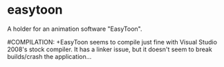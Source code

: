 # easytoon
A holder for an animation software "EasyToon".


#COMPILATION:
+EasyToon seems to compile just fine with Visual Studio 2008's stock compiler. It has a linker issue,
but it doesn't seem to break builds/crash the application...
